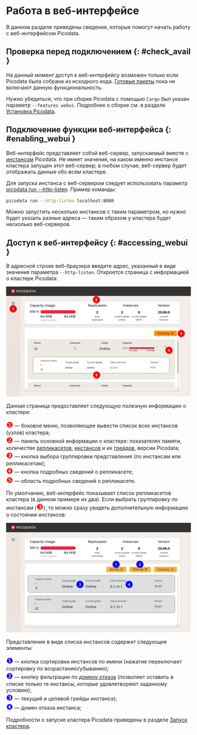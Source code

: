 # Работа в веб-интерфейсе

В данном разделе приведены сведения, которые помогут начать работу с
веб-интерфейсом Picodata.

## Проверка перед подключением {: #check_avail }

На данный момент доступ к веб-интерфейсу возможен только если Picodata
была собрана из исходного кода. [Готовые
пакеты](https://picodata.io/download) пока не включают
данную функциональность.

Нужно убедиться, что при сборке Picodata c помощью `Cargo` был указан
параметр `--features webui`. Подробнее о сборке см. в разделе [Установка
Picodata](install.md).

## Подключение функции веб-интерфейса {: #enabling_webui }

Веб-интерфейс представляет собой веб-сервер, запускаемый вместе с
[инстансом](../overview/glossary.md#instance) Picodata. Не имеет значения, на каком
именно инстансе кластера запущен этот веб-сервер; в любом случае,
веб-сервер будет отображать данные обо всем кластере.

Для запуска инстанса с веб-сервером следует использовать параметр
[picodata run --http-listen]. Пример команды:

```bash
picodata run --http-listen localhost:8080
```

[picodata run --http-listen]: ../reference/cli.md#run_http_listen

Можно запустить несколько инстансов с таким параметром, но нужно будет
указать разные адреса — таким образом у кластера будет несколько
веб-серверов.

## Доступ к веб-интерфейсу {: #accessing_webui }

В адресной строке веб-браузера введите адрес, указанный в виде значения
параметра `--http-listen`. Откроется страница с информацией о кластере
Picodata:

![webui-main](../images/webui-main.png)

Данная страница предоставляет следующую полезную информацию о кластере:

<span style="color:red;font-size:150%">❶</span> — боковое меню,
позволяющее вывести список всех инстансов (узлов) кластера;<br>
<span style="color:red;font-size:150%">❷</span> — панель основной
информации о кластере: показателях памяти, количестве
[репликасетов](../overview/glossary.md#replicaset), [инстансов](../overview/glossary.md#instance) и их [грейдов](../overview/glossary.md#grade), версии
Picodata;<br>
<span style="color:red;font-size:150%">❸</span> — кнопка выбора
группировки представления (по инстансам или репликасетам);<br>
<span style="color:red;font-size:150%">❹</span> — кнопка подробных
сведений о репликасете;<br>
<span style="color:red;font-size:150%">❺</span> — область подробных
сведений о репликасете.

По умолчанию, веб-интерфейс показывает список репликасетов кластера (в
данном примере их два). Если выбрать группировку по инстансам (<span
style="color:red;font-size:150%">❸</span>), то можно сразу увидеть
дополнительную информацию о состоянии инстансов:

![webui-instances](../images/webui-instances.png)

Представление в виде списка инстансов содержит следующие элементы:

<span style="color:blue;font-size:150%">❶</span> — кнопка сортировки
инстансов по имени (нажатие переключает сортировку по
возрастанию/убыванию);<br>
<span style="color:blue;font-size:150%">❷</span> — кнопку фильтрации по
[домену отказа](../overview/glossary.md#failure_domain) (позволяет оставить в списке
только те инстансы, которые удовлетворяют заданному условию);<br>
<span style="color:blue;font-size:150%">❸</span> — текущий и целевой
грейды инстанса);<br>
<span style="color:blue;font-size:150%">❹</span> — домен
отказа инстанса;<br>

Подробности о запуске кластера Picodata приведены в разделе [Запуск
кластера](deploy.md).
